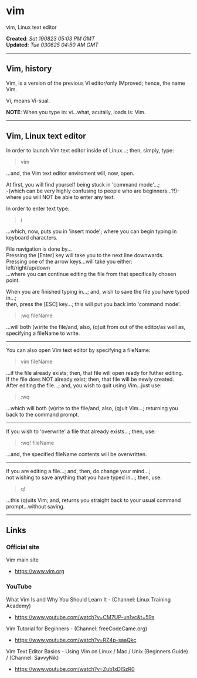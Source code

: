 # vim
vim, Linux text editor  

**Created**: *Sat 190823 05:03 PM GMT*  
**Updated**: *Tue 030625 04:50 AM GMT*  

-----

## Vim, history

Vim, is a version of the previous Vi editor/only IMproved; hence, the name Vim.  

Vi, means Vi-sual.  

**NOTE**: When you type in: vi...what, acutally, loads is: Vim.  

-----

## Vim, Linux text editor  

In order to launch Vim text editor inside of Linux...; then, simply, type:  

> vim  

...and, the Vim text editor enviroment will, now, open.  

At first, you will find yourself being stuck in 'command mode'...;      
-(which can be very highly confusing to people who are beginners...?!)-  
where you will NOT be able to enter any text.  

In order to enter text type:  

>i  

...which, now, puts you in 'insert mode'; where you can begin typing in keyboard characters.       

File navigation is done by...  
Pressing the [Enter] key will take you to the next line downwards.       
Pressing one of the arrow keys...will take you either:      
left/right/up/down  
...where you can continue editing the file from that specifically chosen point.    

When you are finished typing in...; and, wish to save the file you have typed in...;     
then, press the [ESC] key...; this will put you back into 'command mode'.  

>:wq fileName  

...will both (w)rite the file/and, also, (q)uit from out of the editor/as well as, specifying a fileName to write.    

-----

You can also open Vim text editor by specifying a fileName:  

>vim fileName

...if the file already exists; then, that file will open ready for futher editing.    
If the file does NOT already exist; then, that file will be newly created.    
After editing the file...; and, you wish to quit using Vim...just use:  

>:wq  

...which will both (w)rite to the file/and, also, (q)uit Vim...; returning you back to the command prompt.  

-----

If you wish to 'overwrite' a file that already exists...; then, use:  

>:wq! fileName  

...and, the specified fileName contents will be overwritten.  

-----

If you are editing a file...; and, then, do change your mind...;  
not wishing to save anything that you have typed in...; then, use:  

>q!  

...this (q)uits Vim; and, returns you straight back to your usual command prompt...without saving.   

-----

## Links

### Official site

Vim main site  
- https://www.vim.org  

### YouTube

What Vim Is and Why You Should Learn It - (Channel: Linux Training Academy)  
- https://www.youtube.com/watch?v=CM7UP-un1vc&t=59s  

Vim Tutorial for Beginners - (Channel: freeCodeCame.org)  
- https://www.youtube.com/watch?v=RZ4p-saaQkc  

Vim Text Editor Basics - Using Vim on Linux / Mac / Unix (Beginners Guide) / (Channel: SavvyNik)  
- https://www.youtube.com/watch?v=Zub1xDlSzR0  


